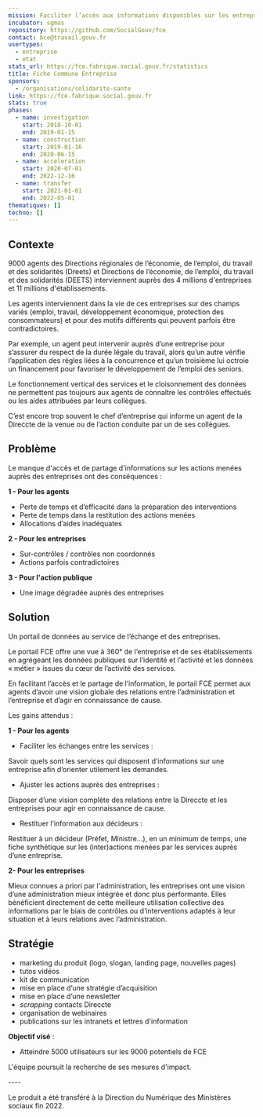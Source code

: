 ```yaml
---
mission: Faciliter l’accès aux informations disponibles sur les entreprises et les échanges entre les agents publics
incubator: sgmas
repository: https://github.com/SocialGouv/fce
contact: bce@travail.gouv.fr
usertypes:
  - entreprise
  - etat
stats_url: https://fce.fabrique.social.gouv.fr/statistics
title: Fiche Commune Entreprise
sponsors:
  - /organisations/solidarite-sante
link: https://fce.fabrique.social.gouv.fr
stats: true
phases:
  - name: investigation
    start: 2018-10-01
    end: 2019-01-15
  - name: construction
    start: 2019-01-16
    end: 2020-06-15
  - name: acceleration
    start: 2020-07-01
    end: 2022-12-16
  - name: transfer
    start: 2021-01-01
    end: 2022-05-01
thematiques: []
techno: []
---
```

## Contexte

9000 agents des Directions régionales de l’économie, de l’emploi, du travail et des solidarités (Dreets) et Directions de l’économie, de l’emploi, du travail et des solidarités (DEETS) interviennent auprès des 4 millions d'entreprises et 11 millions d'établissements.

Les agents interviennent dans la vie de ces entreprises sur des champs variés (emploi, travail, développement économique, protection des consommateurs) et pour des motifs différents qui peuvent parfois être contradictoires.

Par exemple, un agent peut intervenir auprès d’une entreprise pour s’assurer du respect de la durée légale du travail, alors qu’un autre vérifie l’application des règles liées à la concurrence et qu’un troisième lui octroie un financement pour favoriser le développement de l’emploi des seniors.

Le fonctionnement vertical des services et le cloisonnement des données ne permettent pas toujours aux agents de connaître les contrôles effectués ou les aides attribuées par leurs collègues.

C’est encore trop souvent le chef d’entreprise qui informe un agent de la Direccte de la venue ou de l’action conduite par un de ses collègues.

## Problème

Le manque d'accès et de partage d'informations sur les actions menées auprès des entreprises ont des conséquences :

**1 - Pour les agents**

* Perte de temps et d’efficacité dans la préparation des interventions
* Perte de temps dans la restitution des actions menées
* Allocations d’aides inadéquates

**2 - Pour les entreprises**

* Sur-contrôles / contrôles non coordonnés
* Actions parfois contradictoires

**3 - Pour l'action publique**

* Une image dégradée auprès des entreprises

## Solution

Un portail de données au service de l’échange et des entreprises.

Le portail FCE offre une vue à 360° de l’entreprise et de ses établissements en agrégeant les données publiques sur l’identité et l’activité et les données « métier » issues du cœur de l’activité des services.

En facilitant l’accès et le partage de l’information, le portail FCE permet aux agents d’avoir une vision globale des relations entre l’administration et l’entreprise et d’agir en connaissance de cause.

Les gains attendus :

**1 - Pour les agents**

* Faciliter les échanges entre les services :

Savoir quels sont les services qui disposent d’informations sur une entreprise afin d’orienter utilement les demandes.

* Ajuster les actions auprès des entreprises :

Disposer d’une vision complète des relations entre la Direccte et les entreprises pour agir en connaissance de cause.

* Restituer l’information aux décideurs :

Restituer à un décideur (Préfet, Ministre…), en un minimum de temps, une fiche synthétique sur les (inter)actions menées par les services auprès d’une entreprise.

**2- Pour les entreprises**

Mieux connues a priori par l'administration, les entreprises ont une vision d’une administration mieux intégrée et donc plus performante. Elles bénéficient directement de cette meilleure utilisation collective des informations par le biais de contrôles ou d’interventions adaptés à leur situation et à leurs relations avec l’administration.

## Stratégie

* marketing du produit (logo, slogan, landing page, nouvelles pages)
* tutos vidéos
* kit de communication
* mise en place d’une stratégie d’acquisition 
* mise en place d’une newsletter
* *scrapping* contacts Direccte 
* organisation de webinaires
* publications sur les intranets et lettres d'information

**Objectif visé** :

* Atteindre 5000 utilisateurs sur les 9000 potentiels de FCE

L'équipe poursuit la recherche de ses mesures d'impact.

\----

Le produit a été transféré à la Direction du Numérique des Ministères sociaux fin 2022.